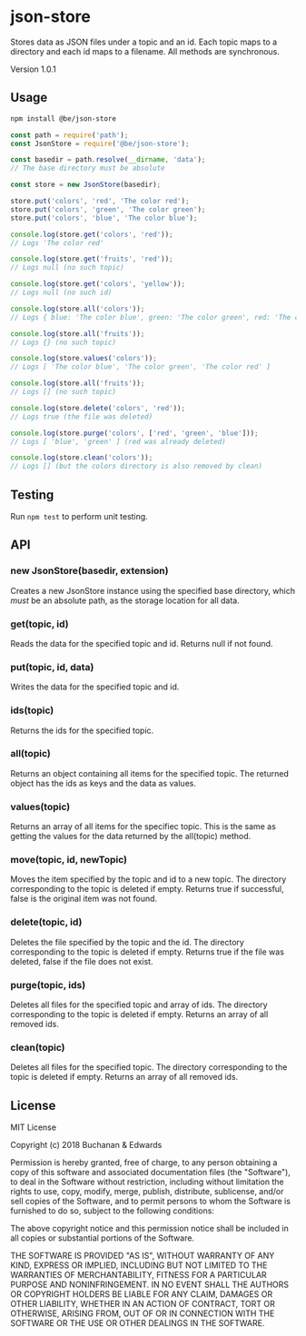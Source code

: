 # json-store

Stores data as JSON files under a topic and an id. Each topic maps to a directory and each id maps to a filename. All methods are synchronous.

Version 1.0.1

## Usage

```bash
npm install @be/json-store
```

```javascript
const path = require('path');
const JsonStore = require('@be/json-store');

const basedir = path.resolve(__dirname, 'data');
// The base directory must be absolute

const store = new JsonStore(basedir);

store.put('colors', 'red', 'The color red');
store.put('colors', 'green', 'The color green');
store.put('colors', 'blue', 'The color blue');

console.log(store.get('colors', 'red'));
// Logs 'The color red'

console.log(store.get('fruits', 'red'));
// Logs null (no such topic)

console.log(store.get('colors', 'yellow'));
// Logs null (no such id)

console.log(store.all('colors'));
// Logs { blue: 'The color blue', green: 'The color green', red: 'The color red' }

console.log(store.all('fruits'));
// Logs {} (no such topic)

console.log(store.values('colors'));
// Logs [ 'The color blue', 'The color green', 'The color red' ]

console.log(store.all('fruits'));
// Logs [] (no such topic)

console.log(store.delete('colors', 'red'));
// Logs true (the file was deleted)

console.log(store.purge('colors', ['red', 'green', 'blue']));
// Logs [ 'blue', 'green' ] (red was already deleted)

console.log(store.clean('colors'));
// Logs [] (but the colors directory is also removed by clean)
```

## Testing

Run `npm test` to perform unit testing.

## API

### new JsonStore(basedir, extension)

Creates a new JsonStore instance using the specified base directory, which _must_ be an absolute path, as the storage location for all data.

### get(topic, id)

Reads the data for the specified topic and id. Returns null if not found.

### put(topic, id, data)

Writes the data for the specified topic and id.

### ids(topic)

Returns the ids for the specified topic.

### all(topic)

Returns an object containing all items for the specified topic. The returned object has the ids as keys and the data as values.

### values(topic)

Returns an array of all items for the specifiec topic. This is the same as getting the values for the data returned by the all(topic) method.

### move(topic, id, newTopic)

Moves the item specified by the topic and id to a new topic. The directory corresponding to the topic is deleted if empty. Returns true if successful, false is the original item was not found.

### delete(topic, id)

Deletes the file specified by the topic and the id. The directory corresponding to the topic is deleted if empty. Returns true if the file was deleted, false if the file does not exist.

### purge(topic, ids)

Deletes all files for the specified topic and array of ids. The directory corresponding to the topic is deleted if empty. Returns an array of all removed ids.

### clean(topic)

Deletes all files for the specified topic. The directory corresponding to the topic is deleted if empty. Returns an array of all removed ids.

## License

MIT License

Copyright (c) 2018 Buchanan & Edwards

Permission is hereby granted, free of charge, to any person obtaining a copy
of this software and associated documentation files (the "Software"), to deal
in the Software without restriction, including without limitation the rights
to use, copy, modify, merge, publish, distribute, sublicense, and/or sell
copies of the Software, and to permit persons to whom the Software is
furnished to do so, subject to the following conditions:

The above copyright notice and this permission notice shall be included in all
copies or substantial portions of the Software.

THE SOFTWARE IS PROVIDED "AS IS", WITHOUT WARRANTY OF ANY KIND, EXPRESS OR
IMPLIED, INCLUDING BUT NOT LIMITED TO THE WARRANTIES OF MERCHANTABILITY,
FITNESS FOR A PARTICULAR PURPOSE AND NONINFRINGEMENT. IN NO EVENT SHALL THE
AUTHORS OR COPYRIGHT HOLDERS BE LIABLE FOR ANY CLAIM, DAMAGES OR OTHER
LIABILITY, WHETHER IN AN ACTION OF CONTRACT, TORT OR OTHERWISE, ARISING FROM,
OUT OF OR IN CONNECTION WITH THE SOFTWARE OR THE USE OR OTHER DEALINGS IN THE
SOFTWARE.
